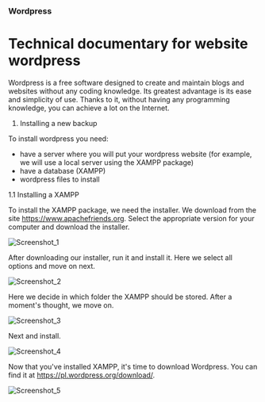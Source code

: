 ### Wordpress
# Technical documentary for website wordpress

Wordpress is a free software designed to create and maintain blogs and websites without any coding knowledge. Its greatest advantage is its ease and simplicity of use. Thanks to it, without having any programming knowledge, you can achieve a lot on the Internet.

1. Installing a new backup 

To install wordpress you need:
- have a server where you will put your wordpress website (for example, we will use a local server using the XAMPP package)
- have a database (XAMPP)
- wordpress files to install

1.1 Installing a XAMPP

To install the XAMPP package, we need the installer. We download from the site https://www.apachefriends.org.
Select the appropriate version for your computer and download the installer.

![Screenshot_1](https://user-images.githubusercontent.com/105982073/169693388-fc322a61-02b3-423f-be37-6bebe9e470c7.png)

After downloading our installer, run it and install it. Here we select all options and move on next.

![Screenshot_2](https://user-images.githubusercontent.com/105982073/169693715-0ce4d8ce-a50a-4520-b3bd-39fa426f8418.png)

Here we decide in which folder the XAMPP should be stored. After a moment's thought, we move on.

![Screenshot_3](https://user-images.githubusercontent.com/105982073/169693966-bc7cf4d8-af09-417e-b8b2-f91c5b7f8f1b.png)

Next and install.

![Screenshot_4](https://user-images.githubusercontent.com/105982073/169693997-0f440dfa-647b-4a6e-ba3c-af59de1123ed.png)

Now that you've installed XAMPP, it's time to download Wordpress. You can find it at https://pl.wordpress.org/download/.

![Screenshot_5](https://user-images.githubusercontent.com/105982073/169694247-8852fa8f-e664-49b3-9d07-250f68208630.png)


